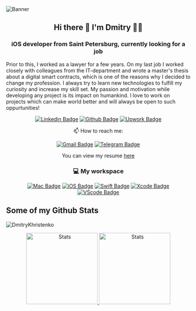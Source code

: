 <img src="https://www.biz4solutions.com/wp-content/uploads/2019/08/ios-application-development-banner.jpg" alt="Banner" />

 ## <p align="center"> Hi there 👋 I'm Dmitry 👨‍💻 </p>
 ### <p align="center"> iOS developer from Saint Petersburg, currently looking for a job </p>

Prior to this, I worked as a lawyer for a few years. On my last job I worked closely with colleagues from the IT-department and wrote a master's thesis about a digital smart contracts, which is one of the reasons why I decided to change my profession.
I always try to learn new technologies to fulfill my curiosity and increase my skill set. My passion and motivation while developing any project is its impact on humankind. I love to work on projects which can make world better and will always be open to such oppurtunities!
 
 
<div markdown="1" align="center">

[![Linkedin Badge](https://img.shields.io/badge/LinkedIn-0077B5?style=for-the-badge&logo=linkedin&logoColor=white)](https://www.linkedin.com/in/dmitry-khristenko-43159a10a/) 
[![Github Badge](https://img.shields.io/badge/GitHub-100000?style=for-the-badge&logo=github&logoColor=white)](https://www.github.com/DmitryKhristenko/)
[![Upwork Badge](https://img.shields.io/badge/UpWork-6FDA44?style=for-the-badge&logo=Upwork&logoColor=white)](https://www.upwork.com/freelancers/~016b6bd3ea431b073d)

</div>


 <div markdown="1" align="center">
 
📫 How to reach me:

[![Gmail Badge](https://img.shields.io/badge/Gmail-D14836?style=for-the-badge&logo=gmail&logoColor=white)](mailto:dmitrykhrist@gmail.com) 
[![Telegram Badge](https://img.shields.io/badge/Telegram-2CA5E0?style=for-the-badge&logo=telegram&logoColor=white)](https://t.me/s/DmitryKhm) 

</div>


 <div markdown="1" align="center">
 
 You can view my resume <a href='https://drive.google.com/file/d/1XACfO82BPGvBltWSPpIEbYC7WMiOTVn/view?usp=sharing ' target=_blank>here</a>
 
 </div>
 
 <div markdown="1" align="center">

 ### 💻 My workspace
 
 [![Mac Badge](https://img.shields.io/badge/mac%20os-000000?style=for-the-badge&logo=apple&logoColor=white)]() 
 [![iOS Badge](https://img.shields.io/badge/iOS-000000?style=for-the-badge&logo=ios&logoColor=white)]() 
 [![Swift Badge](https://img.shields.io/badge/Swift-FA7343?style=for-the-badge&logo=swift&logoColor=white)]() 
 [![Xcode Badge](https://img.shields.io/badge/Xcode-007ACC?style=for-the-badge&logo=Xcode&logoColor=white)]() 
 [![VScode Badge](https://img.shields.io/badge/VSCode-0078D4?style=for-the-badge&logo=visual%20studio%20code&logoColor=white)]() 
 
 </div>
 
## Some of my Github Stats
<p align=left> <img src=https://komarev.com/ghpvc/?username=DmitryKhristenko alt=DmitryKhristenko /> </p>

<div markdown="1" align="center">

<a href="https://github.com/DmitryKhristenko/github-readme-stats">
<img style="height: 195px;" src="https://github-readme-stats-bergamot2142-gmailcom.vercel.app/api?username=DmitryKhristenko&show_icons=true&include_all_commits=true" alt="Stats"/>
</a>

<a href="https://github.com/DmitryKhristenko/github-readme-stats">
<img style="height: 195px;" src="https://github-readme-stats-bergamot2142-gmailcom.vercel.app/api/top-langs/?username=DmitryKhristenko&layout=compact" alt="Stats"/>
</a>

 </div>
